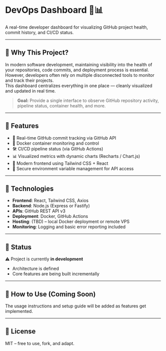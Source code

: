 # DevOps Dashboard 🧠📊

A real-time developer dashboard for visualizing GitHub project health, commit history, and CI/CD status.

---

## 🚀 Why This Project?

In modern software development, maintaining visibility into the health of your repositories, code commits, and deployment process is essential. However, developers often rely on multiple disconnected tools to monitor and track their projects.  
This dashboard centralizes everything in one place — cleanly visualized and updated in real time.

> **Goal:** Provide a single interface to observe GitHub repository activity, pipeline status, container health, and more.

---

## 🧩 Features

- 🔄 Real-time GitHub commit tracking via GitHub API
- 🐳 Docker container monitoring and control
- 🛠️ CI/CD pipeline status (via GitHub Actions)
- 📊 Visualized metrics with dynamic charts (Recharts / Chart.js)
- 📁 Modern frontend using Tailwind CSS + React
- 🔐 Secure environment variable management for API access

---

## 🧰 Technologies

- **Frontend**: React, Tailwind CSS, Axios
- **Backend**: Node.js (Express or Fastify)
- **APIs**: GitHub REST API v3
- **Deployment**: Docker, GitHub Actions
- **Hosting**: (TBD) – local Docker deployment or remote VPS
- **Monitoring**: Logging and basic error reporting included

---

## 🧪 Status

⚠️ Project is currently **in development**  
- Architecture is defined  
- Core features are being built incrementally  

---

## 📌 How to Use (Coming Soon)

The usage instructions and setup guide will be added as features get implemented.

---

## 📄 License

MIT – free to use, fork, and adapt.
